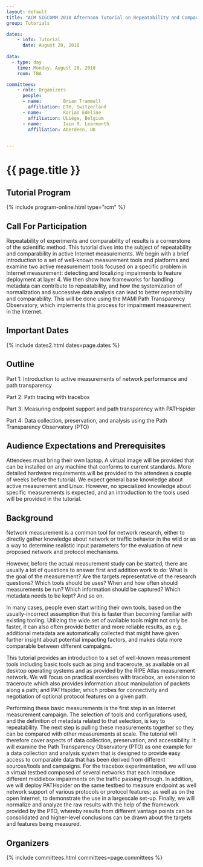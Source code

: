 ```yaml
---
layout: default
title: "ACM SIGCOMM 2018 Afternoon Tutorial on Repeatability and Comparability in Measurement (RCM)"
group: Tutorials

dates:
    - info: Tutorial
      date: August 20, 2018
      
data:
  - type: day
    time: Monday, August 20, 2018
    room: TBA

committees:
    - role: Organizers
      people:
      - name:        Brian Trammell
        affiliation: ETH, Switzerland
      - name:        Korian Edeline
        affiliation: ULiège, Belgium
      - name:        Iain R. Learmonth
        affiliation: Aberdeen, UK
         

---
```


# {{ page.title }}

## Tutorial Program

{% include program-online.html type="rcm" %}

## Call For Participation
Repeatability of experiments and comparability of results is a cornerstone of the scientific method. This tutorial dives into the subject of repeatability and comparability in active Internet measurements. We begin with a brief introduction to a set of well-known measurement tools and platforms and examine two active measurement tools focused on a specific problem in Internet measurement: detecting and localizing impairments to feature deployment at layer 4. We then show how frameworks for handling metadata can contribute to repeatability, and how the systemization of normalization and successive data analysis can lead to better repeatability and comparability. This will be done using the MAMI Path Transparency Observatory, which implements this process for impairment measurement in the Internet.


## <i class="fa fa-calendar"></i> Important Dates

{% include dates2.html dates=page.dates %}


## Outline
Part 1: Introduction to active measurements of network performance and path transparency

Part 2: Path tracing with tracebox

Part 3: Measuring endpoint support and path transparency with PATHspider

Part 4: Data collection, preservation, and analysis using the Path Transparency Observatory (PTO)

## Audience Expectations and Prerequisites
Attendees must bring their own laptop. A virtual image will be provided that can be installed on
any machine that conforms to current standards. More detailed hardware requirements will be
provided to the attendees a couple of weeks before the tutorial. We expect general base knowledge about active measurement and Linux. 
However, no specialized knowledge about specific measurements is expected, and an introduction to the tools used will be provided in the tutorial.

## Background
Network measurement is a common tool for network research, either to directly gather knowledge
about network or traffic behavior in the wild or as a way to determine realistic input parameters for the evaluation of new proposed network and protocol mechanisms.

However, before the actual measurement study can be started, there are usually a lot of questions
to answer first and addition work to do: What is the goal of the measurement? Are the targets
representative of the research questions? Which tools should be uses? When and how often
should measurements be run? Which information should be captured? Which metadata needs to
be kept? And so on.

In many cases, people even start writing their own tools, based on the usually-incorrect
assumption that this is faster than becoming familiar with existing tooling. Utilizing the wide set of
available tools might not only be faster, it can also often provide better and more reliable results,
as e.g. additional metadata are automatically collected that might have given further insight about
potential impacting factors, and makes data more comparable between different campaigns.

This tutorial provides an introduction to a set of well-known measurement tools including basic
tools such as ping and traceroute, as available on all desktop operating systems and as provided
by the RIPE Atlas measurement network. We will focus on practical exercises with tracebox, an
extension to traceroute which also provides information about manipulation of packets along a
path; and PATHspider, which probes for connectivity and negotiation of optional protocol features
on a given path.

Performing these basic measurements is the first step in an Internet measurement campaign. 
The selection of tools and configurations used, and the definition of metadata related to that selection, is key to repeatability. 
The next step is pulling these measurements together so they can be
compared with other measurements at scale. The tutorial will therefore cover aspects of data
collection, preservation, and accessibility. It will examine the Path Transparency Observatory
(PTO) as one example for a data collection and analysis system that is designed to provide easy
access to comparable data that has been derived from different sources/tools and campaigns.
For the tracebox experimentation, we will use a virtual testbed composed of several networks that
each introduce different middlebox impairments on the traffic passing through. In addition, we will
deploy PATHspider on the same testbed to measure endpoint as well network support of various
protocols or protocol features; as well as on the open Internet, to demonstrate the use in a largescale set-up. 
Finally, we will normalize and analyze the raw results with the help of the framework provided by the PTO, whereby results from different vantage points can be consolidated and higher-level conclusions can be drawn about the targets and features being measured.

## Organizers

{% include committees.html committees=page.committees %}
